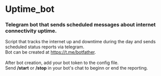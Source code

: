 # Uptime_bot
### Telegram bot that sends scheduled messages about internet connectivity uptime.

Script that tracks the internet up and downtime during the day and sends scheduled status reports via telegram. </br>
Bot can be created at https://t.me/botfather. </br> </br>
After bot creation, add your bot token to the config file. </br>
Send **/start** or **/stop**  in your bot's chat to beginn or end the reporting.
